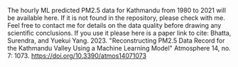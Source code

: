 The hourly ML predicted PM2.5 data for Kathmandu from 1980 to 2021 will be available here. If it is not found in the repository, please check with me. Feel free to contact me for details on the data quality before drawing any scientific conclusions. If you use it please here is a paper link to cite:
Bhatta, Surendra, and Yuekui Yang. 2023. "Reconstructing PM2.5 Data Record for the Kathmandu Valley Using a Machine Learning Model" Atmosphere 14, no. 7: 1073. https://doi.org/10.3390/atmos14071073
